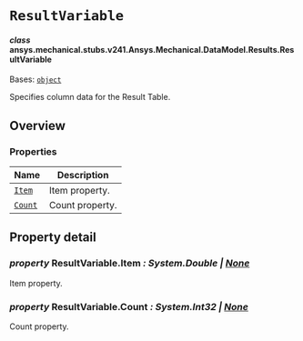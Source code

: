 # `ResultVariable`



#### *class* ansys.mechanical.stubs.v241.Ansys.Mechanical.DataModel.Results.ResultVariable

Bases: [`object`](https://docs.python.org/3/library/functions.html#object)

Specifies column data for the Result Table.

<!-- !! processed by numpydoc !! -->

<a id="overview"></a>

## Overview

### Properties

| Name | Description |
|----------------------------------------------------------------------------------------------------------|------------------|
| [`Item`](../../../../../v242/Ansys/Mechanical/DataModel/Results/ResultVariable.md#ResultVariable.Item)   | Item property.   |
| [`Count`](../../../../../v242/Ansys/Mechanical/DataModel/Results/ResultVariable.md#ResultVariable.Count) | Count property.  |

<a id="property-detail"></a>

## Property detail

<a id="ResultVariable.Item"></a>

### *property* ResultVariable.Item *: System.Double | [None](https://docs.python.org/3/library/constants.html#None)*

Item property.

<!-- !! processed by numpydoc !! -->

<a id="ResultVariable.Count"></a>

### *property* ResultVariable.Count *: System.Int32 | [None](https://docs.python.org/3/library/constants.html#None)*

Count property.

<!-- !! processed by numpydoc !! -->

